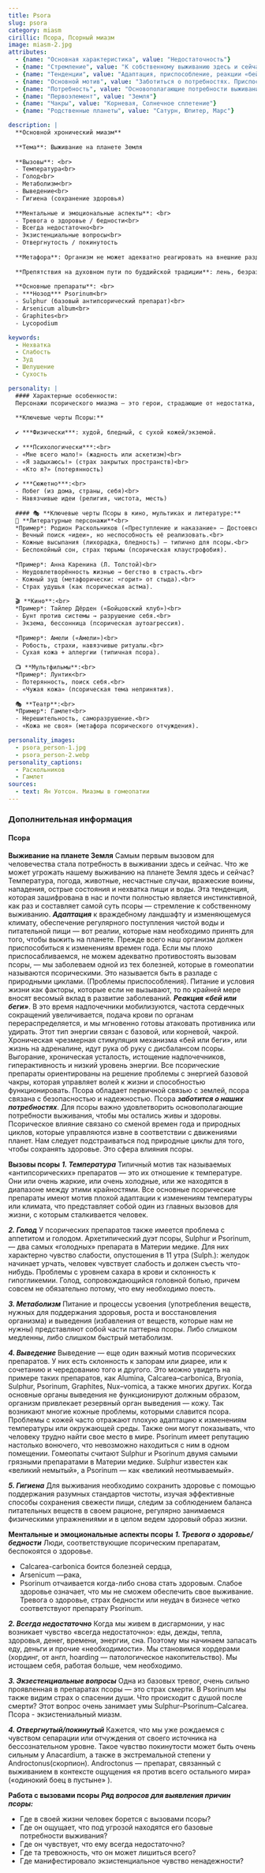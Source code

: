 ```yaml
---
title: Psora
slug: psora
category: miasm
cirillic: Псора, Псорный миазм
image: miasm-2.jpg
attributes:
  - {name: "Основная характеристика", value: "Недостаточность"}
  - {name: "Стремление", value: "К собственному выживанию здесь и сейчас"}
  - {name: "Тенденции", value: "Адаптация, приспособление, реакции «бей или беги»"}
  - {name: "Основной мотив", value: "Заботиться о потребностях. Приспособиться к изменениям времен года (природным циклам)."}
  - {name: "Потребность", value: "Основополагающие потребности выживания, здоровье"}
  - {name: "Первоэлемент", value: "Земля"}
  - {name: "Чакры", value: "Корневая, Солнечное сплетение"}
  - {name: "Родственные планеты", value: "Сатурн, Юпитер, Марс"}

description: |
  **Основной хронический миазм**
  
  **Tема**: Выживание на планете Земля
  
  **Вызовы**: <br>
  - Температура<br>
  - Голод<br>
  - Метаболизм<br>
  - Выведение<br>
  - Гигиена (сохранение здоровья)
  
  **Ментальные и эмоциональные аспекты**: <br>
  - Тревога о здоровье / бедности<br>
  - Всегда недостаточно<br>
  - Экзистенциальные вопросы<br>
  - Отвергнутость / покинутость
  
  **Метафора**: Организм не может адекватно реагировать на внешние раздражители
  
  **Препятствия на духовном пути по буддийской традиции**: лень, безразличие и апатия
  
  **Основные препараты**: <br>
  - ***Нозод*** Psorinum<br>
  - Sulphur (базовый антипсорический препарат)<br>
  - Arsenicum album<br>
  - Graphites<br>
  - Lycopodium

keywords:
  - Нехватка
  - Слабость
  - Зуд
  - Шелушение
  - Сухость

personality: |
  #### Характерные особенности:
  Персонажи псорического миазма — это герои, страдающие от недостатка, неудовлетворённости, вечного поиска и гиперчувствительности.
  
  **Ключевые черты Псоры:**
  
  ✔ ***Физически***: худой, бледный, с сухой кожей/экземой.
  
  ✔ ***Психологически***:<br>
  - «Мне всего мало!» (жадность или аскетизм)<br>
  - «Я задыхаюсь!» (страх закрытых пространств)<br>
  - «Кто я?» (потерянность)
  
  ✔ ***Сюжетно***:<br>
  - Побег (из дома, страны, себя)<br>
  - Навязчивые идеи (религия, чистота, месть)
  
  #### 🎭 **Ключевые черты Псоры в кино, мультиках и литературе:**
  📖 **Литературные персонажи**<br>
  *Пример*: Родион Раскольников («Преступление и наказание» — Достоевский)<br>
  - Вечный поиск «идеи», но неспособность её реализовать.<br>
  - Кожные высыпания (лихорадка, бледность) — типично для псоры.<br>
  - Беспокойный сон, страх тюрьмы (псорическая клаустрофобия).
  
  *Пример*: Анна Каренина (Л. Толстой)<br>
  - Неудовлетворённость жизнью → бегство в страсть.<br>
  - Кожный зуд (метафорически: «горит» от стыда).<br>
  - Страх удушья (как псорическая астма).
  
  🎬 **Кино**:<br>
  *Пример*: Тайлер Дёрден («Бойцовский клуб»)<br>
  - Бунт против системы → разрушение себя.<br>
  - Экзема, бессонница (псорическая аутоагрессия).
  
  *Пример*: Амели («Амели»)<br>
  - Робость, страхи, навязчивые ритуалы.<br>
  - Сухая кожа + аллергии (типичная псора).
  
  📺 **Мультфильмы**:<br>
  *Пример*: Лунтик<br>
  - Потерянность, поиск себя.<br>
  - «Чужая кожа» (псорическая тема непринятия).
  
  🎭 **Театр**:<br>
  *Пример*: Гамлет<br>
  - Нерешительность, саморазрушение.<br>
  - «Кожа не своя» (метафора псорического отчуждения).

personality_images:
  - psora_person-1.jpg
  - psora_person-2.webp
personality_captions:
  - Раскольников
  - Гамлет
sources:
  - text: Ян Уотсон. Миазмы в гомеопатии
---
```


### Дополнительная информация

#### Псора
**Выживание на планете Земля**
Самым первым вызовом для человечества стала потребность в выживании здесь и сейчас.
Что же может угрожать нашему выживанию на планете Земля здесь и сейчас? Температура, погода, животные, несчастные случаи, вражеские воины, нападения, острые состояния и нехватка пищи и воды. Эта тенденция, которая зашифрована в нас и почти полностью является инстинктивной, как раз и составляет самой суть псоры — стремление к собственному выживанию.
***Адаптация*** к враждебному ландшафту и изменяющемуся климату, обеспечение регулярного поступления чистой воды и питательной пищи — вот реалии, которые нам необходимо принять для того, чтобы выжить на планете. Прежде всего наш организм должен приспособиться к изменениям времен года. Если мы плохо приспосабливаемся, не можем адекватно противостоять вызовам псоры, — мы заболеваем одной из тех болезней, которые в гомеопатии называются псорическими. Это называется быть в разладе с природными циклами. (Проблемы приспособления).
Питание и условия жизни как факторы, которые если не вызывают, то по крайней мере вносят весомый вклад в развитие заболеваний.
***Реакция «бей или беги»***. В это время надпочечники мобилизуются, частота сердечных сокращений увеличивается, подача крови по органам перераспределяется, и мы мгновенно готовы атаковать противника или удирать. Этот тип энергии связан с базовой, или корневой, чакрой. Хроническая чрезмерная стимуляция механизма «бей или беги», или жизнь на адреналине, идут рука об руку с дисбалансом псоры. Выгорание, хроническая усталость, истощение надпочечников, гиперактивность и низкий уровень энергии. Все псорические препараты ориентированы на решение проблемы с энергией базовой чакры, которая управляет волей к жизни и способностью функционировать. Псора обладает первичной связью с землей, псора связана с безопасностью и надежностью.
Псора ***заботится о наших потребностях***. Для псоры важно удовлетворить основополагающие потребности выживания, чтобы мы остались живы и здоровы.
Псорическое влияние связано со сменой времен года и природных циклов, которые управляются извне в соответствии с движениями планет. Нам следует подстраиваться под природные циклы для того, чтобы сохранять здоровье. Это сфера влияния псоры.

**Вызовы псоры**
***1. Температура***
Типичный мотив так называемых «антипсорических» препаратов — это их отношение к температуре. Они или очень жаркие, или очень холодные, или же находятся в диапазоне между этими крайностями. Все основные псорические препараты имеют мотив плохой адаптации к изменениям температуры или климата, что представляет собой один из главных вызовов для жизни, с которым сталкивается человек.
    
***2. Голод***
У псорических препаратов также имеется проблема с аппетитом и голодом. Архетипический дуэт псоры, Sulphur и Psorinum, — два самых «голодных» препарата в Материи медике. Для них характерно чувство слабости, опустошения в 11 утра (Sulph.): желудок начинает урчать, человек чувствует слабость и должен съесть что-нибудь. Проблемы с уровнем сахара в крови и склонность к гипогликемии. Голод, сопровождающийся головной болью, причем совсем не обязательно потому, что ему необходимо поесть.
    
***3. Метаболизм***
Питание и процессы усвоения (употребления веществ, нужных для поддержания здоровья, роста и восстановления организма) и выведения (избавления от веществ, которые нам не нужны) представляют собой части паттерна псоры. Либо слишком медленны, либо слишком быстрый метаболизм.
    
***4. Выведение***
Выведение — еще один важный мотив псорических препаратов. У них есть склонность к запорам или диарее, или к сочетанию и чередованию того и другого. Это можно увидеть на примере таких препаратов, как Alumina, Calcarea–carbonica, Bryonia, Sulphur, Psorinum, Graphites, Nux–vomica, а также многих других. Когда основные органы выведения не функционируют должным образом, организм привлекает резервный орган выведения — кожу. Так возникают многие кожные проблемы, которыми славится псора. Проблемы с кожей часто отражают плохую адаптацию к изменениям температуры или окружающей среды. Также они могут показывать, что человеку трудно найти свое место в мире. Psorinum имеет репутацию настолько вонючего, что невозможно находиться с ним в одном помещении. Гомеопаты считают Sulphur и Psorinum двумя самыми грязными препаратами в Материи медике. Sulphur известен как «великий немытый», а Psorinum — как «великий неотмываемый».
    
***5. Гигиена***
Для выживания необходимо сохранить здоровье с помощью поддержания разумных стандартов чистоты, изучая эффективные способы сохранения свежести пищи, следим за соблюдением баланса питательных веществ в своем рационе, регулярно занимаемся физическими упражнениями и в целом ведем здоровый образ жизни.

**Ментальные и эмоциональные аспекты псоры**
***1. Тревога о здоровье/бедности***
Люди, соответствующие псорическим препаратам, беспокоятся о здоровье.
- Calcarea-carbonica боится болезней сердца,
- Arsenicum —рака,
- Psorinum отчаивается когда-либо снова стать здоровым.
Слабое здоровье означает, что мы не сможем обеспечить свое выживание. Тревога о здоровье, страх бедности или неудач в бизнесе четко соответствуют препарату Psorinum.  

***2. Всегда недостаточно***
Когда мы живем в дисгармонии, у нас возникает чувство «всегда недостаточно»:  еды, дежды, тепла, здоровья, денег, времени, энергии, сна. Поэтому мы начинаем запасать еду, деньги и прочие «необходимости». Мы становимся хордерами (хординг, от англ, hoarding — патологическое накопительство). Мы истощаем себя, работая больше, чем необходимо.

***3. Экзестенциальные вопросы***
Одна из базовых тревог, очень сильно проявленная в препаратах псоры — это страх смерти.
В Psorinum мы также видим страх о спасении души. Что происходит с душой после смерти? Этот вопрос очень занимает умы Sulphur–Psorinum–Calcarea.
Псора - экзистениальный миазм.

***4. Отвергнутый/покинутый***
Кажется, что мы уже рождаемся с чувством сепарации или отчуждения от своего источника на бессознательном уровне.
Такое чувство покинутости может быть очень сильным у Anacardium, а также в экстремальной степени у Androctonus(скорпион). 
Androctonus — препарат, связанный с выживанием в контексте ощущения «я против всего остального мира» («одинокий боец в пустыне»
).

**Работа с вызовами псоры**
***Ряд вопросов для выявления причин псоры:***
- Где в своей жизни человек борется с вызовами псоры? 
- Где он ощущает, что под угрозой находятся его базовые потребности выживания? 
- Где он чувствует, что ему всегда недостаточно? 
- Где та тревожность, что он может лишиться всего?
- Где манифестировало экзистенциальное чувство ненадежности?
